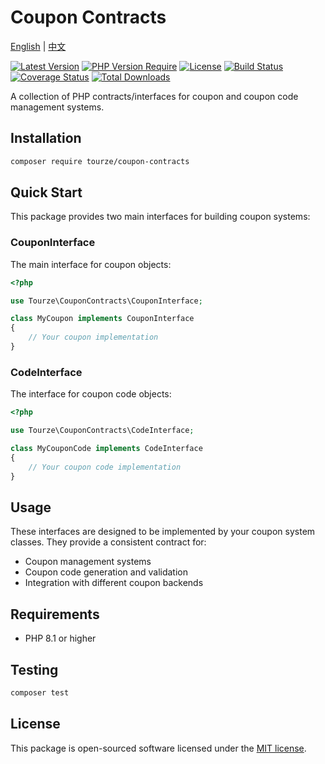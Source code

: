 # Coupon Contracts

[English](README.md) | [中文](README.zh-CN.md)

[![Latest Version](https://img.shields.io/packagist/v/tourze/coupon-contracts.svg?style=flat-square)](https://packagist.org/packages/tourze/coupon-contracts)
[![PHP Version Require](https://img.shields.io/packagist/php-v/tourze/coupon-contracts.svg?style=flat-square)](https://packagist.org/packages/tourze/coupon-contracts)
[![License](https://img.shields.io/packagist/l/tourze/coupon-contracts.svg?style=flat-square)](https://packagist.org/packages/tourze/coupon-contracts)
[![Build Status](https://img.shields.io/github/actions/workflow/status/tourze/coupon-contracts/ci.yml?style=flat-square)](https://github.com/tourze/coupon-contracts/actions)
[![Coverage Status](https://img.shields.io/coveralls/github/tourze/coupon-contracts?style=flat-square)](https://coveralls.io/github/tourze/coupon-contracts)
[![Total Downloads](https://img.shields.io/packagist/dt/tourze/coupon-contracts.svg?style=flat-square)](https://packagist.org/packages/tourze/coupon-contracts)

A collection of PHP contracts/interfaces for coupon and coupon code management systems.

## Installation

```bash
composer require tourze/coupon-contracts
```

## Quick Start

This package provides two main interfaces for building coupon systems:

### CouponInterface

The main interface for coupon objects:

```php
<?php

use Tourze\CouponContracts\CouponInterface;

class MyCoupon implements CouponInterface
{
    // Your coupon implementation
}
```

### CodeInterface

The interface for coupon code objects:

```php
<?php

use Tourze\CouponContracts\CodeInterface;

class MyCouponCode implements CodeInterface
{
    // Your coupon code implementation
}
```

## Usage

These interfaces are designed to be implemented by your coupon system classes. They provide a consistent contract for:

- Coupon management systems
- Coupon code generation and validation
- Integration with different coupon backends

## Requirements

- PHP 8.1 or higher

## Testing

```bash
composer test
```

## License

This package is open-sourced software licensed under the [MIT license](LICENSE).